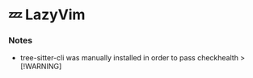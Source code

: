 # 💤 LazyVim
### Notes
- tree-sitter-cli was manually installed in order to pass checkhealth > [!WARNING]
